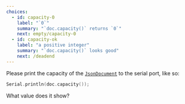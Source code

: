 ```yaml
---
choices:
  - id: capacity-0
    label: "`0`"
    summary: "`doc.capacity()` returns `0`"
    next: empty/capacity-0
  - id: capacity-ok
    label: "a positive integer"
    summary: "`doc.capacity()` looks good"
    next: /deadend
---
```


Please print the capacity of the [`JsonDocument`](/v6/api/jsondocument/) to the serial port, like so:

```c++
Serial.println(doc.capacity());
```

What value does it show?